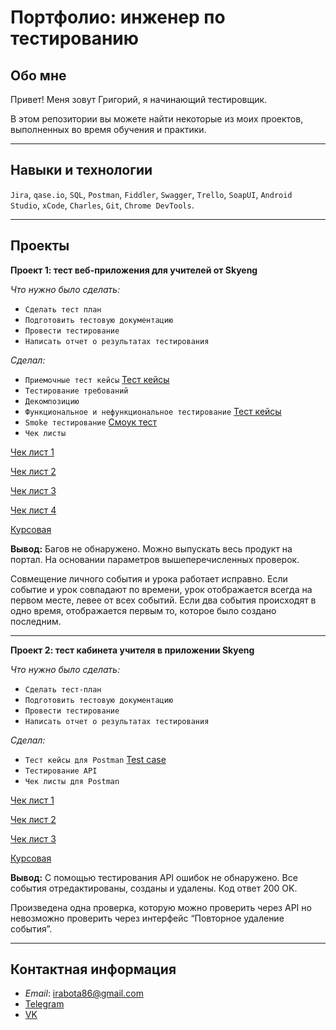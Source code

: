 # Портфолио: инженер по тестированию
## **Обо мне**
Привет! Меня зовут Григорий, я начинающий тестировщик.

В этом репозитории вы можете найти некоторые из моих проектов, выполненных во время обучения и практики.
___
## **Навыки и технологии**
`Jira`, `qase.io`, `SQL`, `Postman`, `Fiddler`, `Swagger`, `Trello`, 
`SoapUI`, `Android Studio`, `xCode`, `Charles`, `Git`, `Chrome DevTools`.
___
## **Проекты**
**Проект 1: тест веб-приложения для учителей от Skyeng**

*Что нужно было сделать:*
+ `Сделать тест план`
+ `Подготовить тестовую документацию`
+ `Провести тестирование`
+ `Написать отчет о результатах тестирования`

*Сделал:*
+ `Приемочные тест кейсы`
[Тест кейсы](https://drive.google.com/file/d/17bMnbGCNp81pLEcQOkT4BuZY-pCFMBUv/view?usp=sharing)
+ `Тестирование требований`
+ `Декомпозицию`
+ `Функциональное и нефункциональное тестирование`
[Тест кейсы](https://drive.google.com/file/d/17bMnbGCNp81pLEcQOkT4BuZY-pCFMBUv/view?usp=sharing)
+ `Smoke тестирование`
[Смоук тест](https://drive.google.com/file/d/17bMnbGCNp81pLEcQOkT4BuZY-pCFMBUv/view?usp=sharing)
+ `Чек листы`

[Чек лист 1](https://docs.google.com/spreadsheets/d/1iPYpOC1cE98VOfmwQGJPySvSty_AobL8/edit?usp=sharing&ouid=108137860855317128860&rtpof=true&sd=true)

[Чек лист 2](https://docs.google.com/spreadsheets/d/1LClWA_ipSu32PVv6mYetTUQzFQ_ai9jx/edit?usp=sharing&ouid=108137860855317128860&rtpof=true&sd=true)

[Чек лист 3](https://docs.google.com/spreadsheets/d/11wipKNu9WJ9nhWa6k4PXnqivegksy5c2/edit?usp=sharing&ouid=108137860855317128860&rtpof=true&sd=true)

[Чек лист 4](https://docs.google.com/spreadsheets/d/15K-l7x1IoqoLR1cxGMqjPPk7yYnO1x4t/edit?usp=sharing&ouid=108137860855317128860&rtpof=true&sd=true)

[Курсовая](https://drive.google.com/file/d/1qUsz6lvOUV2rGo17uxo7MQ1AmS8wiLps/view?usp=sharing)

**Вывод:** Багов не обнаружено.
Можно выпускать весь продукт на портал. На основании параметров вышеперечисленных проверок.

Совмещение личного события и урока работает исправно. Если событие и урок совпадают по времени, урок отображается всегда на первом месте, левее от всех событий. Если два события происходят в одно время, отображается первым то, которое было создано последним.
___
**Проект 2: тест кабинета учителя в приложении Skyeng**

*Что нужно было сделать:*

+ `Сделать тест-план`
+ `Подготовить тестовую документацию`
+ `Провести тестирование`
+ `Написать отчет о результатах тестирования`

*Сделал:*
+ `Тест кейсы для Postman`
[Test case](https://drive.google.com/file/d/1-AMOx6sZkftQ-UhJ2stFtZhJ2oV5cwMH/view?usp=sharing)
+ `Тестирование API`
+ `Чек листы для Postman` 

[Чек лист 1](https://docs.google.com/spreadsheets/d/1oFabDkdYPeSMReb1zNu0NHs8f-K8OSzs/edit?usp=sharing&ouid=108137860855317128860&rtpof=true&sd=true)

[Чек лист 2](https://docs.google.com/spreadsheets/d/11BH3dWR1-EcUbt0ShW-hQrDHNaoInyI2/edit?usp=sharing&ouid=108137860855317128860&rtpof=true&sd=true)

[Чек лист 3](https://docs.google.com/spreadsheets/d/1o2MWuZ07NFh9sUU9RgetI0TsurrCLhdR/edit?usp=sharing&ouid=108137860855317128860&rtpof=true&sd=true)

[Курсовая](https://drive.google.com/file/d/1qUsz6lvOUV2rGo17uxo7MQ1AmS8wiLps/view?usp=sharing)


**Вывод:** С помощью тестирования API ошибок не обнаружено. Все события отредактированы, созданы и удалены. Код ответ 200 OK. 

Произведена одна проверка, которую можно проверить через API но невозможно проверить через интерфейс “Повторное удаление события”.
___
## **Контактная информация**
+ *Email*: irabota86@gmail.com
+ [Telegram](https://web.telegram.org/k/)
+ [VK](https://vk.com/idgrigoriygorin)



